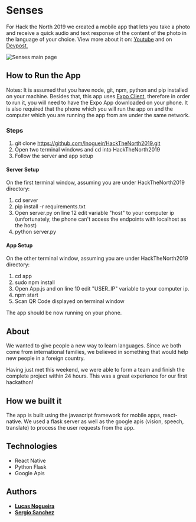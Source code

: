 # Senses
For Hack the North 2019 we created a mobile app that lets you take a photo and receive a quick audio and text response of the content of the photo in the language of your choice. View more about it on: [Youtube](https://www.youtube.com/watch?v=sIyQeOB-pRg&feature=youtu.be&t=64) and on [Devpost.](https://devpost.com/software/senses-ps5gwm)

![Senses main page](https://github.com/lnogueir/HackTheNorth2019/blob/master/app/assets/senses_main_screen.jpeg)

## How to Run the App

Notes:
It is assumed that you have node, git, npm, python and pip installed on your machine.
Besides that, this app uses [Expo Client](https://expo.io/learn), therefore in order to run it, you will need to have the Expo App downloaded on your phone. 
It is also required that the phone which you will run the app on and the computer which you are running the app from are under the same network.

### Steps

1. git clone https://github.com/lnogueir/HackTheNorth2019.git
2. Open two terminal windows and cd into HackTheNorth2019
3. Follow the server and app setup

#### Server Setup
On the first terminal window, assuming you are under HackTheNorth2019 directory:
1. cd server
2. pip install -r requirements.txt
3. Open server.py on line 12 edit variable "host" to your computer ip (unfortunately, the phone can't access the endpoints with localhost as the host)
4. python server.py

#### App Setup
On the other terminal window, assuming you are under HackTheNorth2019 directory:
1. cd app
2. sudo npm install
3. Open App.js and on line 10 edit "USER_IP" variable to your computer ip. 
4. npm start
5. Scan QR Code displayed on terminal window

The app should be now running on your phone.


## About

We wanted to give people a new way to learn languages. Since we both come from international families, we believed in something that would help new people in a foreign country.

Having just met this weekend, we were able to form a team and finish the complete project within 24 hours. This was a great experience for our first hackathon!

## How we built it
The app is built using the javascript framework for mobile apps, react-native. We used a flask server as well as the google apis (vision, speech, translate) to process the user requests from the app.


## Technologies
* React Native
* Python Flask
* Google Apis

## Authors
* [**Lucas Nogueira**](https://github.com/lnogueir)
* [**Sergio Sanchez**](https://github.com/SergioSanchez12)

